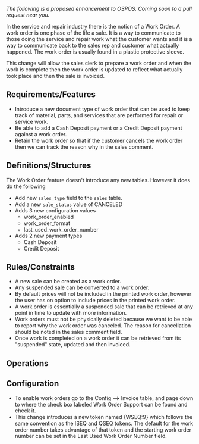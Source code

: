 _The following is a proposed enhancement to OSPOS.  Coming soon to a pull request near you._

In the service and repair industry there is the notion of a Work Order.  A work order is one phase of the life a sale.  It is a way to communicate to those doing the service and repair work what the customer wants and it is a way to communicate back to the sales rep and customer what actually happened.  The work order is usually found in a plastic protective sleeve.

This change will allow the sales clerk to prepare a work order and when the work is complete then the work order is updated to reflect what actually took place and then the sale is invoiced.

## Requirements/Features

* Introduce a new document type of work order that can be used to keep track of material, parts, and services that are performed for repair or service work.
* Be able to add a Cash Deposit payment or a Credit Deposit payment against a work order.
* Retain the work order so that if the customer cancels the work order then we can track the reason why in the sales comment.

## Definitions/Structures

The Work Order feature doesn't introduce any new tables.  However it does do the following

* Add new `sales_type` field to the `sales` table.
* Add a new `sale_status` value of CANCELED
* Adds 3 new configuration values
  * work_order_enabled
  * work_order_format
  * last_used_work_order_number
* Adds 2 new payment types
  * Cash Deposit
  * Credit Deposit

## Rules/Constraints

* A new sale can be created as a work order.
* Any suspended sale can be converted to a work order.
* By default prices will not be included in the printed work order, however the user has on option to include prices in the printed work order.
* A work order is essentially a suspended sale that can be retrieved at any point in time to update with more information.
* Work orders must not be physically deleted because we want to be able to report why the work order was canceled.  The reason for cancellation should be noted in the sales comment field.
* Once work is completed on a work order it can be retrieved from its "suspended" state, updated and then invoiced.

## Operations


## Configuration

* To enable work orders go to the Config --> Invoice table, and page down to where the check box labeled Work Order Support can be found and check it.
* This change introduces a new token named {WSEQ:9} which follows the same convention as the ISEQ and QSEQ tokens. The default for the work order number takes advantage of that token and the starting work order number can be set in the Last Used Work Order Number field.

